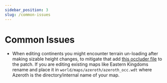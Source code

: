 ```yaml
---
sidebar_position: 3
slug: /common-issues
---
```


# Common Issues
- When editing continents you might encounter terrain un-loading after making sizable height changes, to mitigate that add [this occluder file](pathname:///resources/yourmapname_occ.wdt) to the patch. If you are editing existing maps like Eastern Kingdoms rename and place it in `world/maps/azeroth/azeroth_occ.wdt` where Azeroth is the directory/internal name of your map.